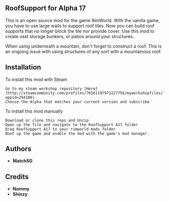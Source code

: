 ## RoofSupport for Alpha 17

This is an open source mod for the game RimWorld. With the vanilla game, you have to use large walls to support roof tiles. Now you can build roof supports that no longer block the tile nor provide cover.
Use this mod to create vast storage bunkers, or patios around your structures.

When using underneath a mountain, don't forget to construct a roof. This is an ongoing issue with using structures of any sort with a mountainous roof.

## Installation

To install this mod with Steam

```
Go to my steam workshop repository [Here](http://steamcommunity.com/profiles/76561197971227756/myworkshopfiles/?appid=294100)
Choose the Alpha that matches your current version and subscribe
```

To install this mod manually
```
Download or clone this repo and Unzip
Open up the file and navigate to the RoofSupport A17 folder
Drag RoofSupport A17 to your rimworld mods folder
Boot up the game and enable the mod with the game's mod manager.
```

## Authors

* **MatchSG**

## Credits
* **Nommy**
* **Shinzy**  